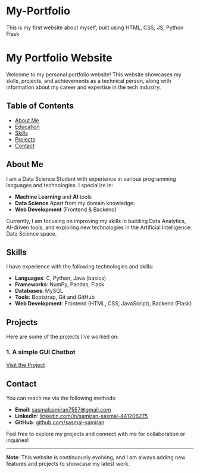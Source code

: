 # My-Portfolio
This is my first website about myself, built using HTML, CSS, JS, Python Flask

# My Portfolio Website

Welcome to my personal portfolio website! This website showcases my skills, projects, and achievements as a technical person, along with information about my career and expertise in the tech industry.

## Table of Contents
- [About Me](#about)
- [Education](#education)
- [Skills](#skills)
- [Projects](#projects)
- [Contact](#contact)

## About Me
I am a Data Science Student with experience in various programming languages and technologies. I specialize in:
- **Machine Learning** and **AI** tools
- **Data Science**
Apart from my domain knowledge:
- **Web Development** (Frontend & Backend)

Currently, I am focusing on improving my skills in building Data Analytics, AI-driven tools, and exploring new technologies in the Artificial Intelligence Data Science space.

## Skills
I have experience with the following technologies and skills:
- **Languages**: C, Python, Java (basics)
- **Frameworks**: NumPy, Pandas, Flask
- **Databases**: MySQL
- **Tools**: Bootstrap, Git and GitHub
- **Web Development**: Frontend (HTML, CSS, JavaScript), Backend (Flask)

## Projects
Here are some of the projects I've worked on:

### 1. **A simple GUI Chatbot**

[Visit the Project](#)

## Contact
You can reach me via the following methods:
- **Email**: [sasmalsamiran7557@gmail.com](mailto:sasmalsamiran7557@gmail.com)
- **LinkedIn**: [linkedin.com/in/samiran-sasmal-441206275](https://linkedin.com/in/samiran-sasmal-441206275)
- **GitHub**: [github.com/sasmal-samiran](https://github.com/sasmal-samiran)

Feel free to explore my projects and connect with me for collaboration or inquiries!

---

**Note**: This website is continuously evolving, and I am always adding new features and projects to showcase my latest work.
